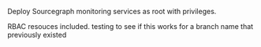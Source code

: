 Deploy Sourcegraph monitoring services as root with privileges.

RBAC resouces included.
testing to see if this works for a branch name that previously existed
